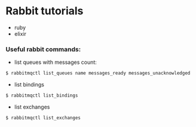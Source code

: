 # Rabbit tutorials

- ruby
- elixir

### Useful rabbit commands:
- list queues with messages count:
```bash
$ rabbitmqctl list_queues name messages_ready messages_unacknowledged
```

- list bindings
```bash
$ rabbitmqctl list_bindings
```

- list exchanges
```bash
$ rabbitmqctl list_exchanges
```
